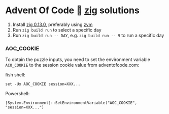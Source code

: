 # Advent Of Code 🎄 [zig](https://ziglang.org/) solutions

1. Install [zig 0.13.0](https://ziglang.org/), preferably using [zvm](https://github.com/tristanisham/zvm)
2. Run `zig build run` to select a specific day
3. Run `zig build run -- DAY`, e.g. `zig build run -- 9` to run a specific day 

### AOC_COOKIE
To obtain the puzzle inputs, you need to set the environment variable
`ACO_COOKIE` to the session cookie value from adventofcode.com: 

fish shell:
```fish
set -Ux AOC_COOKIE session=XXX...
```

Powershell:
```pwsh
[System.Environment]::SetEnvironmentVariable("AOC_COOKIE", "session=XXX...")
```
